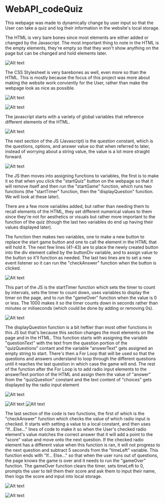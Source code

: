 # WebAPI_codeQuiz
This webpage was made to dynamically change by user input so that the User can take a quiz and log their information in the website's local storage.

The HTML is very bare bones since most elements are either added or changed by the Javascript. The most important thing to note in the HTML is the empty elements, they're empty so that they won't show anything on the page but can be changed and hold elements later.

![Alt text](assets/images/00.png)

The CSS Stylesheet is very barebones as well, even more so than the HTML. This is mostly because the focus of this project was more about making the website work conviently for the User, rather than make the webpage look as nice as possible.

![Alt text](assets/images/01.png)

![Alt text](assets/images/08.png)

The javascript starts with a variety of global variables that reference different elements of the HTML.

![Alt text](assets/images/02.png)

The next section of the JS (Javascript) is the question constant, which is the questions, options, and answer value so that when referred to later, instead of worrying about a string value, the value is a lot more straight forward.

![Alt text](assets/images/03.png)

The JS then moves into assigning functions to variables, the first is to make it so that when you click the "startQuiz" button on the webpage so that it will remove itself and then run the "startGame" function, which runs two functions (the "startTimer" function, then the "displayQuestion" function. We will look at these later).

There are a few more variables added, but rather than needing them to recall elements of the HTML, they set different numerical values to them since they're not for aesthetics or visuals but rather more important to the function of the quiz (though the last two variables do end up having their values displayed later).

The function then makes two variables, one to make a new button to replace the start game button and one to call the element in the HTML that will hold it. The next few lines (41-43) are to place the newly created button into the div element called by the buttonDiv variable, and to assign value to the button so it'll function as needed. The last two lines are to set a new event listener so it can run the "checkAnswer" function when the button is clicked. 

![Alt text](assets/images/04.png)

This part of the JS is the startTimer function which sets the timer to count by intervals, sets the timer to count down, uses variables to display the timer on the page, and to run the "gameOver" function when the value is 0 or less. The 1000 makes it so the timer counts down in seconds rather than minutes or miliseconds (which could be done by adding or removing 0s).

![Alt text](assets/images/05.png)

The displayQuestion function is a bit heftier than most other functions in this JS but that's because this section changes the most elements on the page and in the HTML. This function starts with assigning the variable "questionText" with the text from the question portion of the "quizQuestions" contant and the variable "answerText" gets assigned an empty string to start. 
There's then a For Loop that will be used so that the questions and answers understand to loop through the different questions until it reaches the last question in which case the game will end. 
The rest of the function after the For Loop is to add radio input elements to the answerText portion of the HTML and assign them the value of "answer" from the "quizQuestion" constant and the text content of "choices" gets displayed by the radio input element

![Alt text](assets/images/06.png)

![Alt text](assets/images/09.png)
![Alt text](assets/images/10.png)


The last section of the code is two functions, the first of which is the "checkAnswer" function which checks the value of which radio input is checked. It starts with setting a value to a local constant, and then uses "If...Else..." lines of code to make it so when the User's checked radio element's value matches the correct answer that it will add a point to the "score" value and move onto the next question. If the checked radio element has a different value when this function is ran, it will not progress to the next question and subtract 5 seconds from the "timeLeft" variable. This function ends with "If... Else..." so that when the user runs out of questions, the page knows the game is over and it needs to run the "gameOver" function.
The gameOver function clears the timer, sets timeLeft to 0, prompts the user to tell them their score and ask them to input their name, then logs the score and input into local storage.

![Alt text](assets/images/07.png)

![Alt text](assets/images/11.png)